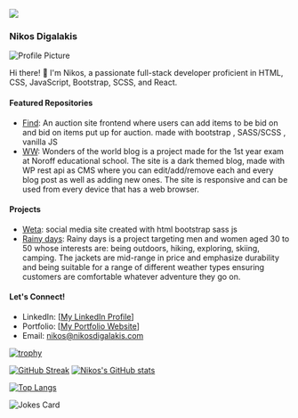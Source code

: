 ![](https://komarev.com/ghpvc/?username=NikosDig&label=VIEWS)
### Nikos Digalakis

![Profile Picture](link_to_profile_picture)

Hi there! 👋 I'm Nikos, a passionate full-stack developer proficient in HTML, CSS, JavaScript, Bootstrap, SCSS, and React.

#### Featured Repositories

- [Find](https://github.com/NikosDig/semester-project-2): An auction site frontend where users can add items to be bid on and bid on items put up for auction. made with bootstrap , SASS/SCSS , vanilla JS 
- [WW](https://github.com/Noroff-FEU-Assignments/project-exam-1-NikosDig): Wonders of the world blog is a project made for the 1st year exam at Noroff educational school. The site is a dark themed blog, made with WP rest api as CMS where you can edit/add/remove each and every blog post as well as adding new ones. The site is responsive and can be used from every device that has a web browser.
#### Projects

- [Weta]([link_to_projectA](https://github.com/NikosDig/css-frameworks-ca-1)): social media site created with html bootstrap sass js
- [Rainy days]([link_to_projectB](https://github.com/NikosDig/Rainy-days)): Rainy days is a project targeting men and women aged 30 to 50 whose interests are: being outdoors, hiking, exploring, skiing, camping. The jackets are mid-range in price and emphasize durability and being suitable for a range of different weather types ensuring customers are comfortable whatever adventure they go on.

#### Let's Connect!

- LinkedIn: [[My LinkedIn Profile](https://www.linkedin.com/in/nikos-digalakis-588558209/)]
- Portfolio: [[My Portfolio Website](https://nikosdigalakisportfolio.netlify.app/)]
- Email: nikos@nikosdigalakis.com

 
<!--
**NikosDig/NikosDig** is a ✨ _special_ ✨ repository because its `README.md` (this file) appears on your GitHub profile.

Here are some ideas to get you started:

- 🔭 I’m currently working ... here and there
- 🌱 I’m currently studing frontend development at Noroff school 👋👋
- 👯 I’m looking to collaborate on ...
- 🤔 I’m looking for help with ...
- 💬 Ask me about ...
- 📫 How to reach me: ...
- 😄 Pronouns: ...
- ⚡ Fun fact: ...
-->


[![trophy](https://github-profile-trophy.vercel.app/?username=NikosDig&theme=dracula&row=3&column=4)](https://github.com/ryo-ma/github-profile-trophy)


[![GitHub Streak](https://streak-stats.demolab.com?user=nikosDig&theme=dracula)](https://git.io/streak-stats)  [![Nikos's GitHub stats](https://github-readme-stats.vercel.app/api?username=NikosDig&theme=dracula)](https://github.com/anuraghazra/github-readme-stats)


[![Top Langs](https://github-readme-stats.vercel.app/api/top-langs/?username=NikosDig)](https://github.com/nikosdig/github-readme-stats)     


 ![Jokes Card](https://readme-jokes.vercel.app/api)

